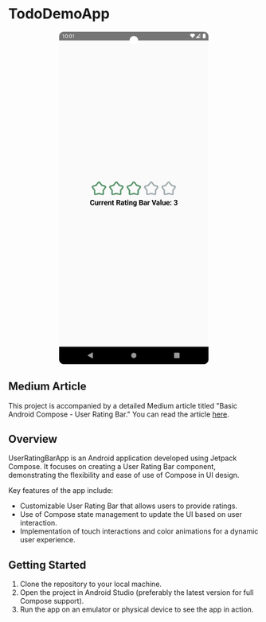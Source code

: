# TodoDemoApp

<p align="center">
  <img src="./screenshot.png" width="300" />
</p>

## Medium Article

This project is accompanied by a detailed Medium article titled "Basic Android Compose - User Rating Bar." You can read the article [here](https://medium.com/@kenruizinoue/basic-android-compose-user-rating-bar-6e0990b017f9).

## Overview

UserRatingBarApp is an Android application developed using Jetpack Compose. It focuses on creating a User Rating Bar component, demonstrating the flexibility and ease of use of Compose in UI design.

Key features of the app include:

- Customizable User Rating Bar that allows users to provide ratings.
- Use of Compose state management to update the UI based on user interaction.
- Implementation of touch interactions and color animations for a dynamic user experience.

## Getting Started

1. Clone the repository to your local machine.
2. Open the project in Android Studio (preferably the latest version for full Compose support).
3. Run the app on an emulator or physical device to see the app in action.
